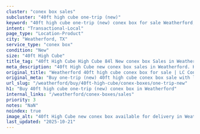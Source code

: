 ```yaml
---
cluster: "conex box sales"
subcluster: "40ft high cube one-trip (new)"
keyword: "40ft high cube one-trip (new) conex box for sale Weatherford, TX"
intent: "Transactional-Local"
page_type: "Location-Product"
city: "Weatherford, TX"
service_type: "conex box"
condition: "New"
size: "40ft High Cube"
title_tag: "40ft High Cube High Cube 84l New conex box Sales in Weatherford | LC Container"
meta_description: "40ft High Cube new conex box sales in Weatherford. High cube containers with extra height. Fast delivery, competitive pricing. Serving conex boxes area. Quote ID: USR. Call (214) 524-4168 for your free quote today."
original_title: "Weatherford 40ft high cube conex box for sale | LC Container"
original_meta: "Buy one-trip (new) 40ft high cube conex box sale with local delivery in Weatherford, TX. LC Container — local Since 2003. Request a fast quote today."
url_slug: "/weatherford/buy/40ft-high-cube/conex-boxes/one-trip-new"
h1: "Buy 40ft high cube one-trip (new) conex box in Weatherford"
internal_links: "/weatherford/conex-boxes/sales"
priority: 3
notes: "NaN"
noindex: true
image_alt: "40ft High Cube new conex box available for delivery in Weatherford"
last_updated: "2025-10-21"
---
```


<!-- TODO: Add unique city/inventory copy, images, and internal links here. -->

